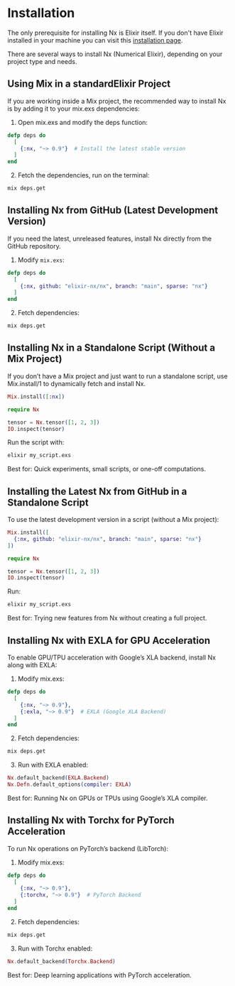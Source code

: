 # Installation

The only prerequisite for installing Nx is Elixir itself. If you don't have Elixir installed
in your machine you can visit this [installation page](https://elixir-lang.org/install.html).

There are several ways to install Nx (Numerical Elixir), depending on your project type and needs.

## Using Mix in a standardElixir Project

If you are working inside a Mix project, the recommended way to install Nx is by adding it to your mix.exs dependencies:

1. Open mix.exs and modify the deps function:

```elixir
defp deps do
  [
    {:nx, "~> 0.9"}  # Install the latest stable version
  ]
end
```

2. Fetch the dependencies, run on the terminal:

```sh
mix deps.get
```

## Installing Nx from GitHub (Latest Development Version)

If you need the latest, unreleased features, install Nx directly from the GitHub repository.

1. Modify `mix.exs`:

```elixir
defp deps do
  [
    {:nx, github: "elixir-nx/nx", branch: "main", sparse: "nx"}
  ]
end
```

2. Fetch dependencies:

```sh
mix deps.get
```

## Installing Nx in a Standalone Script (Without a Mix Project)

If you don’t have a Mix project and just want to run a standalone script, use Mix.install/1 to dynamically fetch and install Nx.

```elixir
Mix.install([:nx])

require Nx

tensor = Nx.tensor([1, 2, 3])
IO.inspect(tensor)
```

Run the script with:

```sh
elixir my_script.exs
```

Best for: Quick experiments, small scripts, or one-off computations.

## Installing the Latest Nx from GitHub in a Standalone Script

To use the latest development version in a script (without a Mix project):

```elixir
Mix.install([
  {:nx, github: "elixir-nx/nx", branch: "main", sparse: "nx"}
])

require Nx

tensor = Nx.tensor([1, 2, 3])
IO.inspect(tensor)
```

Run:

```sh
elixir my_script.exs
```

Best for: Trying new features from Nx without creating a full project.

## Installing Nx with EXLA for GPU Acceleration

To enable GPU/TPU acceleration with Google’s XLA backend, install Nx along with EXLA:

1. Modify mix.exs:

```elixir
defp deps do
  [
    {:nx, "~> 0.9"},
    {:exla, "~> 0.9"}  # EXLA (Google XLA Backend)
  ]
end
```

2. Fetch dependencies:

```sh
mix deps.get
```

3. Run with EXLA enabled:

```elixir
Nx.default_backend(EXLA.Backend)
Nx.Defn.default_options(compiler: EXLA)
```

Best for: Running Nx on GPUs or TPUs using Google’s XLA compiler.

## Installing Nx with Torchx for PyTorch Acceleration

To run Nx operations on PyTorch’s backend (LibTorch):

1. Modify mix.exs:

```elixir
defp deps do
  [
    {:nx, "~> 0.9"},
    {:torchx, "~> 0.9"}  # PyTorch Backend
  ]
end

```

2. Fetch dependencies:

```sh
mix deps.get
```

3. Run with Torchx enabled:

```elixir
Nx.default_backend(Torchx.Backend)
```

Best for: Deep learning applications with PyTorch acceleration.
